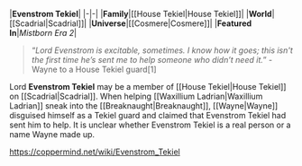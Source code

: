 |**Evenstrom Tekiel**|
|-|-|
|**Family**|[[House Tekiel\|House Tekiel]]|
|**World**|[[Scadrial\|Scadrial]]|
|**Universe**|[[Cosmere\|Cosmere]]|
|**Featured In**|*Mistborn Era 2*|

>“*Lord Evenstrom is excitable, sometimes. I know how it goes; this isn't the first time he’s sent me to help someone who didn’t need it.*”
\-Wayne to a House Tekiel guard[1]


Lord **Evenstrom Tekiel** may be a member of [[House Tekiel\|House Tekiel]] on [[Scadrial\|Scadrial]].
When helping [[Waxillium Ladrian\|Waxillium Ladrian]] sneak into the [[Breaknaught\|Breaknaught]], [[Wayne\|Wayne]] disguised himself as a Tekiel guard and claimed that Evenstrom Tekiel had sent him to help. It is unclear whether Evenstrom Tekiel is a real person or a name Wayne made up.



https://coppermind.net/wiki/Evenstrom_Tekiel